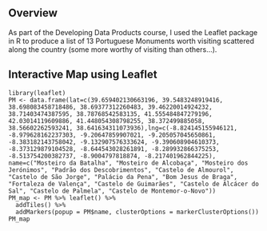 ## Overview

As part of the Developing Data Products course, I used the Leaflet package in R to produce a list of 13 Portuguese Monuments worth visiting scattered along the country (some more worthy of visiting than others...).

## Interactive Map using Leaflet

```{r, echo = TRUE}
library(leaflet)
PM <- data.frame(lat=c(39.659402130663196, 39.5483248919416, 38.698083458718486, 38.69377312260483, 39.46220014924232, 38.71403474387595, 38.78768542583135, 41.555484847279196, 42.03014119609886, 41.448054308798255, 38.372499885058, 38.56602262593241, 38.641634311073936),lng=c(-8.824145155946121, -8.979628162237303, -9.20647859907021, -9.205057045650861, -8.383182143758042, -9.132907576333624, -9.390608904610373, -8.373129879104528, -8.644543028261891, -8.289932866375253, -8.513754200382737, -8.9004797818874, -8.217401962844225), name=c("Mosteiro da Batalha", "Mosteiro de Alcobaça", "Mosteiro dos Jerónimos", "Padrão dos Descobrimentos", "Castelo de Almourol", "Castelo de São Jorge", "Palácio da Pena", "Bom Jesus de Braga", "Fortaleza de Valença", "Castelo de Guimarães", "Castelo de Alcácer do Sal", "Castelo de Palmela", "Castelo de Montemor-o-Novo"))
PM_map <- PM %>% leaflet() %>% 
  addTiles() %>% 
  addMarkers(popup = PM$name, clusterOptions = markerClusterOptions())
PM_map
```
